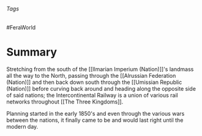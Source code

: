 ###### Tags

#FeraWorld

# Summary
Stretching from the south of the [[Ilmarian Imperium (Nation)]]'s landmass all the way to the North, passing through the [[Alrussian Federation (Nation)]] and then back down south through the [[Umissian Republic (Nation)]] before curving back around and heading along the opposite side of said nations; the Intercontinental Railway is a union of various rail networks throughout [[The Three Kingdoms]].

Planning started in the early 1850's and even through the various wars between the nations, it finally came to be and would last right until the modern day.